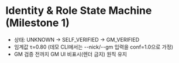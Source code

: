 # Identity & Role State Machine (Milestone 1)
- 상태: UNKNOWN → SELF_VERIFIED → GM_VERIFIED
- 임계값 τ=0.80 (데모 CLI에서는 --nick/--gm 입력을 conf=1.0으로 가정)
- GM 검증 전까지 GM UI 비표시(렌더 금지) 원칙 유지
